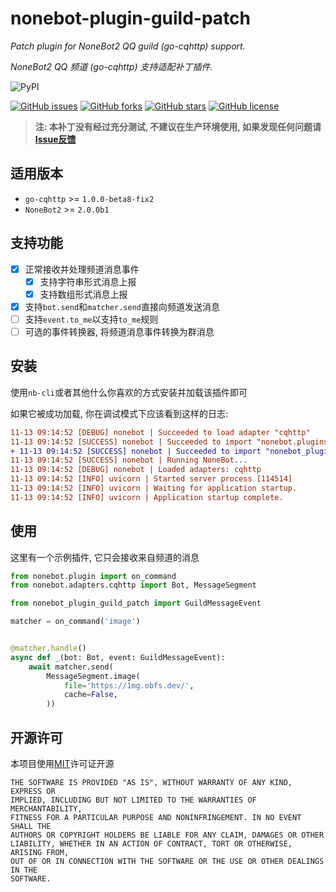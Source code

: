 # nonebot-plugin-guild-patch

*Patch plugin for NoneBot2 QQ guild (go-cqhttp) support.*

*NoneBot2 QQ 频道 (go-cqhttp) 支持适配补丁插件.*

![PyPI](https://img.shields.io/pypi/v/nonebot-plugin-guild-patch?style=for-the-badge)

[![GitHub issues](https://img.shields.io/github/issues/mnixry/nonebot-plugin-guild-patch)](https://github.com/mnixry/nonebot-plugin-guild-patch/issues)
[![GitHub forks](https://img.shields.io/github/forks/mnixry/nonebot-plugin-guild-patch)](https://github.com/mnixry/nonebot-plugin-guild-patch/network)
[![GitHub stars](https://img.shields.io/github/stars/mnixry/nonebot-plugin-guild-patch)](https://github.com/mnixry/nonebot-plugin-guild-patch/stargazers)
[![GitHub license](https://img.shields.io/github/license/mnixry/nonebot-plugin-guild-patch)](https://github.com/mnixry/nonebot-plugin-guild-patch/blob/main/LICENSE)

> **注: 本补丁没有经过充分测试, 不建议在生产环境使用, 如果发现任何问题请[Issue反馈](https://github.com/mnixry/nonebot-plugin-guild-patch/issues/new/choose)**

## 适用版本

- `go-cqhttp` >= `1.0.0-beta8-fix2`
- `NoneBot2` >= `2.0.0b1`

## 支持功能

- [x] 正常接收并处理频道消息事件
  - [x] 支持字符串形式消息上报
  - [x] 支持数组形式消息上报
- [x] 支持`bot.send`和`matcher.send`直接向频道发送消息
- [ ] 支持`event.to_me`以支持`to_me`规则
- [ ] 可选的事件转换器, 将频道消息事件转换为群消息

## 安装

使用`nb-cli`或者其他什么你喜欢的方式安装并加载该插件即可

如果它被成功加载, 你在调试模式下应该看到这样的日志:

```diff
11-13 09:14:52 [DEBUG] nonebot | Succeeded to load adapter "cqhttp"
11-13 09:14:52 [SUCCESS] nonebot | Succeeded to import "nonebot.plugins.echo"
+ 11-13 09:14:52 [SUCCESS] nonebot | Succeeded to import "nonebot_plugin_guild_patch"
11-13 09:14:52 [SUCCESS] nonebot | Running NoneBot...
11-13 09:14:52 [DEBUG] nonebot | Loaded adapters: cqhttp
11-13 09:14:52 [INFO] uvicorn | Started server process [114514]
11-13 09:14:52 [INFO] uvicorn | Waiting for application startup.
11-13 09:14:52 [INFO] uvicorn | Application startup complete.
```

## 使用

这里有一个示例插件, 它只会接收来自频道的消息

```python
from nonebot.plugin import on_command
from nonebot.adapters.cqhttp import Bot, MessageSegment

from nonebot_plugin_guild_patch import GuildMessageEvent

matcher = on_command('image')


@matcher.handle()
async def _(bot: Bot, event: GuildMessageEvent):
    await matcher.send(
        MessageSegment.image(
            file='https://1mg.obfs.dev/',
            cache=False,
        ))
```

## 开源许可

本项目使用[MIT](./LICENSE)许可证开源

    THE SOFTWARE IS PROVIDED "AS IS", WITHOUT WARRANTY OF ANY KIND, EXPRESS OR
    IMPLIED, INCLUDING BUT NOT LIMITED TO THE WARRANTIES OF MERCHANTABILITY,
    FITNESS FOR A PARTICULAR PURPOSE AND NONINFRINGEMENT. IN NO EVENT SHALL THE
    AUTHORS OR COPYRIGHT HOLDERS BE LIABLE FOR ANY CLAIM, DAMAGES OR OTHER
    LIABILITY, WHETHER IN AN ACTION OF CONTRACT, TORT OR OTHERWISE, ARISING FROM,
    OUT OF OR IN CONNECTION WITH THE SOFTWARE OR THE USE OR OTHER DEALINGS IN THE
    SOFTWARE.

